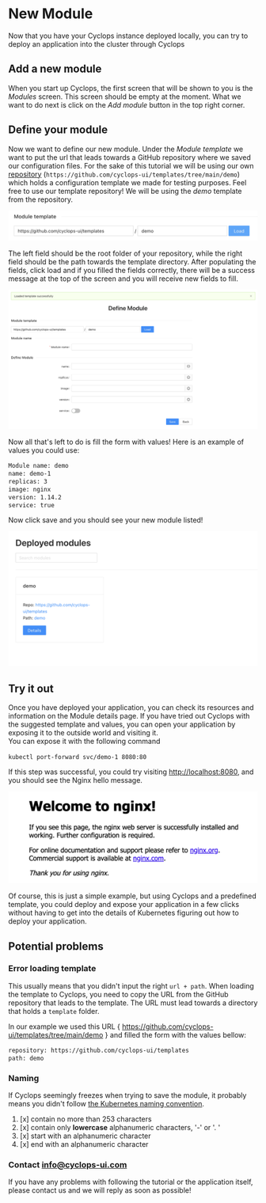 # New Module
Now that you have your Cyclops instance deployed locally, you can try to deploy an application into the cluster through
Cyclops

## Add a new module
When you start up Cyclops, the first screen that will be shown to you is the _Modules_ screen. This screen should be
empty at the moment. What we want to do next is click on the _Add module_ button in the top right corner.

## Define your module
Now we want to define our new module. Under the _Module template_ we want to put the url that leads towards a GitHub
repository where we saved our configuration files. For the sake of this tutorial we will be using our own 
[repository](https://github.com/cyclops-ui/templates) (`https://github.com/cyclops-ui/templates/tree/main/demo`) which holds a configuration template we made for testing purposes.
Feel free to use our template repository! We will be using the _demo_ template from the repository.

![Filled Module Template](../../../static/img/demo/module_template.png?raw=true "Filled Module Template")

The left field should be the root folder of your repository, while the right field should be the path towards the
template directory. After populating the fields, click load and if you filled the fields correctly, there will be a success 
message at the top of the screen and you will receive new fields to fill.

![Successfully loaded template](../../../static/img/demo/template_load_success.png?raw=true "Successfully loaded template")

Now all that's left to do is fill the form with values!
Here is an example of values you could use:

    Module name: demo
    name: demo-1
    replicas: 3
    image: nginx
    version: 1.14.2
    service: true

Now click save and you should see your new module listed!

![Listed Module](../../../static/img/demo/module_listed.png?raw=true "Listed Module")

## Try it out

Once you have deployed your application, you can check its resources and information on the Module details page. If you
have tried out Cyclops with the suggested template and values, you can open your application by exposing it to the 
outside world and visiting it.  
You can expose it with the following command

`kubectl port-forward svc/demo-1 8080:80`

If this step was successful, you could try visiting [http://localhost:8080](http://localhost:8080), and you should see the Nginx hello message.

![Welcome to Nginx](../../../static/img/demo/nginx_hello.png?raw=true "Listed Module")

Of course, this is just a simple example, but using Cyclops and a predefined template, you could deploy and expose your
application in a few clicks without having to get into the details of Kubernetes figuring out how to deploy your
application.

## Potential problems
### Error loading template
This usually means that you didn't input the right `url + path`. When loading the template to Cyclops, you need to copy
the URL from the GitHub repository that leads to the template. The URL must lead towards a directory that holds a 
`template` folder.

In our example we used this URL { https://github.com/cyclops-ui/templates/tree/main/demo } and filled
the form with the values bellow:
    
    repository: https://github.com/cyclops-ui/templates
    path: demo    

### Naming
If Cyclops seemingly freezes when trying to save the module, it probably means you didn't follow [the Kubernetes naming
convention](https://kubernetes.io/docs/concepts/overview/working-with-objects/names/).

1. [x] contain no more than 253 characters
2. [x] contain only **lowercase** alphanumeric characters, '-' or '. '
3. [x] start with an alphanumeric character
4. [x] end with an alphanumeric character

### Contact info@cyclops-ui.com
If you have any problems with following the tutorial or the application itself, please contact us and we will reply as
soon as possible!